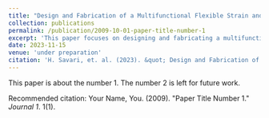 ```yaml
---
title: "Design and Fabrication of a Multifunctional Flexible Strain and Pressure Sensor based on Conductive Nanocomposites,"
collection: publications
permalink: /publication/2009-10-01-paper-title-number-1
excerpt: 'This paper focuses on designing and fabricating a multifunctional flexible sensor.'
date: 2023-11-15
venue: 'under preparation'
citation: 'H. Savari, et. al. (2023). &quot; Design and Fabrication of a Multifunctional Flexible Strain and Pressure Sensor based on Conductive Nanocomposites.&quot; <i>NA</i>.'
---
```

This paper is about the number 1. The number 2 is left for future work.



Recommended citation: Your Name, You. (2009). "Paper Title Number 1." <i>Journal 1</i>. 1(1).
